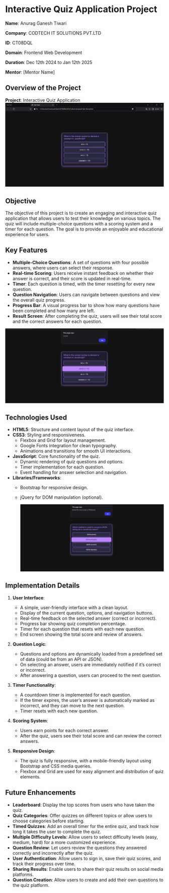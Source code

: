# Interactive Quiz Application Project

**Name**: Anurag Ganesh Tiwari

**Company**: CODTECH IT SOLUTIONS PVT.LTD

**ID**: CT08DQL

**Domain**: Frontend Web Development

**Duration**: Dec 12th 2024 to Jan 12th 2025

**Mentor**: [Mentor Name]

## Overview of the Project

**Project**: Interactive Quiz Application  
![Screenshot of My Project](task1.1.png)

## Objective

The objective of this project is to create an engaging and interactive quiz application that allows users to test their knowledge on various topics. The quiz will include multiple-choice questions with a scoring system and a timer for each question. The goal is to provide an enjoyable and educational experience for users.

## Key Features

- **Multiple-Choice Questions**: A set of questions with four possible answers, where users can select their response.
- **Real-time Scoring**: Users receive instant feedback on whether their answer is correct, and their score is updated in real-time.
- **Timer**: Each question is timed, with the timer resetting for every new question.
- **Question Navigation**: Users can navigate between questions and view the overall quiz progress.
- **Progress Bar**: A visual progress bar to show how many questions have been completed and how many are left.
- **Result Screen**: After completing the quiz, users will see their total score and the correct answers for each question.

![Screenshot of My Project](task1.2.png)

## Technologies Used

- **HTML5**: Structure and content layout of the quiz interface.
- **CSS3**: Styling and responsiveness.
  - Flexbox and Grid for layout management.
  - Google Fonts integration for clean typography.
  - Animations and transitions for smooth UI interactions.
- **JavaScript**: Core functionality of the quiz.
  - Dynamic rendering of quiz questions and options.
  - Timer implementation for each question.
  - Event handling for answer selection and navigation.
- **Libraries/Frameworks**:
  - Bootstrap for responsive design.
  - jQuery for DOM manipulation (optional).
 
    ![Screenshot of My Project](task1.3.png)
  
## Implementation Details

1. **User Interface**:
   - A simple, user-friendly interface with a clean layout.
   - Display of the current question, options, and navigation buttons.
   - Real-time feedback on the selected answer (correct or incorrect).
   - Progress bar showing quiz completion percentage.
   - Timer for each question that resets with each new question.
   - End screen showing the total score and review of answers.

2. **Question Logic**:
   - Questions and options are dynamically loaded from a predefined set of data (could be from an API or JSON).
   - On selecting an answer, users are immediately notified if it’s correct or incorrect.
   - After answering a question, users can proceed to the next question.

3. **Timer Functionality**:
   - A countdown timer is implemented for each question.
   - If the timer expires, the user’s answer is automatically marked as incorrect, and they can move to the next question.
   - Timer resets with each new question.

4. **Scoring System**:
   - Users earn points for each correct answer.
   - After the quiz, users see their total score and can review the correct answers.

5. **Responsive Design**:
   - The quiz is fully responsive, with a mobile-friendly layout using Bootstrap and CSS media queries.
   - Flexbox and Grid are used for easy alignment and distribution of quiz elements.

## Future Enhancements

- **Leaderboard**: Display the top scores from users who have taken the quiz.
- **Quiz Categories**: Offer quizzes on different topics or allow users to choose categories before starting.
- **Timed Quizzes**: Add an overall timer for the entire quiz, and track how long it takes the user to complete the quiz.
- **Multiple Difficulty Levels**: Allow users to select difficulty levels (easy, medium, hard) for a more customized experience.
- **Question Review**: Let users review the questions they answered correctly and incorrectly after the quiz.
- **User Authentication**: Allow users to sign in, save their quiz scores, and track their progress over time.
- **Sharing Results**: Enable users to share their quiz results on social media platforms.
- **Question Creation**: Allow users to create and add their own questions to the quiz platform.


